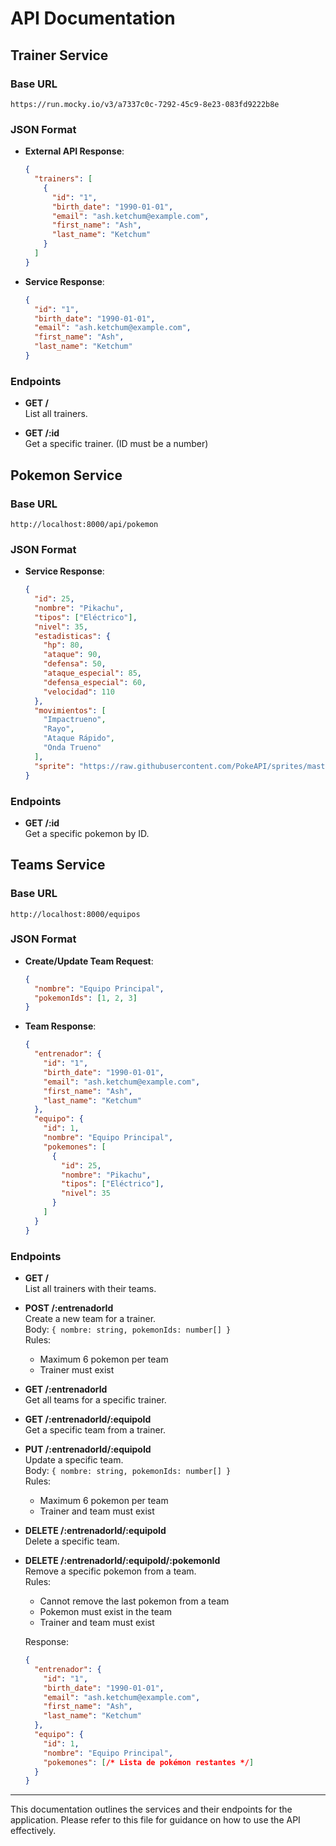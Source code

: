 # API Documentation

## Trainer Service

### Base URL
`https://run.mocky.io/v3/a7337c0c-7292-45c9-8e23-083fd9222b8e`

### JSON Format
- **External API Response**:
  ```json
  {
    "trainers": [
      {
        "id": "1",
        "birth_date": "1990-01-01",
        "email": "ash.ketchum@example.com",
        "first_name": "Ash",
        "last_name": "Ketchum"
      }
    ]
  }
  ```
- **Service Response**:
  ```json
  {
    "id": "1",
    "birth_date": "1990-01-01",
    "email": "ash.ketchum@example.com",
    "first_name": "Ash",
    "last_name": "Ketchum"
  }
  ```

### Endpoints
- **GET /**  
  List all trainers.

- **GET /:id**  
  Get a specific trainer. (ID must be a number)

## Pokemon Service

### Base URL
`http://localhost:8000/api/pokemon`

### JSON Format
- **Service Response**:
  ```json
  {
    "id": 25,
    "nombre": "Pikachu",
    "tipos": ["Eléctrico"],
    "nivel": 35,
    "estadisticas": {
      "hp": 80,
      "ataque": 90,
      "defensa": 50,
      "ataque_especial": 85,
      "defensa_especial": 60,
      "velocidad": 110
    },
    "movimientos": [
      "Impactrueno",
      "Rayo",
      "Ataque Rápido",
      "Onda Trueno"
    ],
    "sprite": "https://raw.githubusercontent.com/PokeAPI/sprites/master/sprites/pokemon/25.png"
  }
  ```

### Endpoints
- **GET /:id**  
  Get a specific pokemon by ID.

## Teams Service

### Base URL
`http://localhost:8000/equipos`

### JSON Format
- **Create/Update Team Request**:
  ```json
  {
    "nombre": "Equipo Principal",
    "pokemonIds": [1, 2, 3]
  }
  ```

- **Team Response**:
  ```json
  {
    "entrenador": {
      "id": "1",
      "birth_date": "1990-01-01",
      "email": "ash.ketchum@example.com",
      "first_name": "Ash",
      "last_name": "Ketchum"
    },
    "equipo": {
      "id": 1,
      "nombre": "Equipo Principal",
      "pokemones": [
        {
          "id": 25,
          "nombre": "Pikachu",
          "tipos": ["Eléctrico"],
          "nivel": 35
        }
      ]
    }
  }
  ```

### Endpoints
- **GET /**  
  List all trainers with their teams.

- **POST /:entrenadorId**  
  Create a new team for a trainer.  
  Body: `{ nombre: string, pokemonIds: number[] }`  
  Rules:
  - Maximum 6 pokemon per team
  - Trainer must exist

- **GET /:entrenadorId**  
  Get all teams for a specific trainer.

- **GET /:entrenadorId/:equipoId**  
  Get a specific team from a trainer.

- **PUT /:entrenadorId/:equipoId**  
  Update a specific team.  
  Body: `{ nombre: string, pokemonIds: number[] }`  
  Rules:
  - Maximum 6 pokemon per team
  - Trainer and team must exist

- **DELETE /:entrenadorId/:equipoId**  
  Delete a specific team.

- **DELETE /:entrenadorId/:equipoId/:pokemonId**  
  Remove a specific pokemon from a team.  
  Rules:
  - Cannot remove the last pokemon from a team
  - Pokemon must exist in the team
  - Trainer and team must exist
  
  Response:
  ```json
  {
    "entrenador": {
      "id": "1",
      "birth_date": "1990-01-01",
      "email": "ash.ketchum@example.com",
      "first_name": "Ash",
      "last_name": "Ketchum"
    },
    "equipo": {
      "id": 1,
      "nombre": "Equipo Principal",
      "pokemones": [/* Lista de pokémon restantes */]
    }
  }
  ```

---

This documentation outlines the services and their endpoints for the application. Please refer to this file for guidance on how to use the API effectively.
